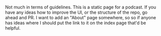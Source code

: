 Not much in terms of guidelines. This is a static page for a podcast. 
If you have any ideas how to improve the UI, or the structure of the repo, go ahead and PR.
I want to add an "About" page somewhere, so so if anyone has ideas where I should put the link to it on the index page that'd be helpful. 
